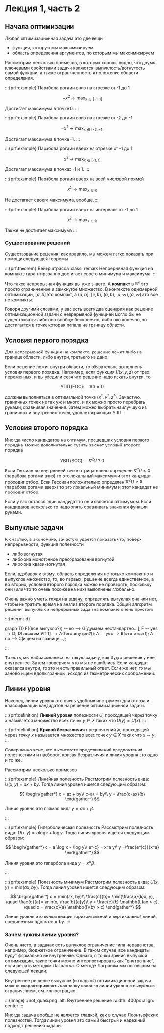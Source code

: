 # Лекция 1, часть 2
## Начала оптимизации

Любая оптимизационная задача это две вещи
- функция, которую мы максимизируем
- область определения аргументов, по которым мы максимизируем

Рассмотрим несколько примеров, в которых хорошо видно, что двумя ключевыми свойствами задачи являются: выпуклость/вогнутость самой функции, а также ограниченность и положение области определения.

:::{prf:example} Парабола рогами вниз на отрезке от -1 до 1

$$ -x^2 \to \max_{x \in [-1,1]}$$ 

Достигает максимума в точке 0.
:::

:::{prf:example} Парабола рогами вниз на отрезке от -2 до -1

$$ -x^2 \to \max_{x \in [-2,-1]}$$ 

Достигает максимума в точке -1.
:::

:::{prf:example} Парабола рогами вверх на отрезке от -1 до 1

$$ x^2 \to \max_{x \in [-1,1]}$$ 

Достигает максимума в точкax -1 и 1.
:::

:::{prf:example} Парабола рогами вверх на всей числовой прямой

$$ x^2 \to \max_{x \in \mathbb{R}}$$ 

Не достигает своего максимума, вообще.
:::

:::{prf:example} Парабола рогами вверх на интервале от -1 до 1

$$ x^2 \to \max_{x \in \mathbb{R}}$$ 

Также не достигает максимума
:::

### Существование решений

Существование решения, как правило, мы можем легко показать при помощи следующей теоремы

:::{prf:theorem} Вейерштрасса
:class: remark
Непрерывная функция на компакте гарантированно достигает своего минимума и максимума.
:::

Что такое непрерывная функция вы уже знаете. A **компакт** в $\mathbb{R}^n$ это просто ограниченное и замкнутое множество. В контексте одномерной оптимизации, $[a,b]$ это компакт, а $(a,b]$, $[a,b)$, $(a,b)$, $[a,\infty)$,$(a,\infty)$ это все не компакты. 

Говоря другими словами, у вас есть всего два сценария как решение оптимизационной задачи с непрерывной функцией могло бы не существовать: либо оно вообще бесконечно, либо оно конечно, но достигается в точке которая попала на границу области.

## Условия первого порядка

Для непрерывной функции на компакте, решение лежит либо на границе области, либо внутри, третьего не дано.

Если решение лежит внутри области, то обязательно выполнены условия первого порядка. Например, если функция $U(x, y, z)$ от трех переменных, и вы убедили себя что решение надо искать внутри, то

$$\text{УПП (FOC)}: \quad  \nabla U = 0$$ 

должны выполняться в оптимальной точке $(x^{\ast}, y^{\ast}, z^{\ast})$. Зачастую, граничных точек не так уж и много, и их можно просто перебрать руками, сравнивая значения. Затем можно выбрать наилучшую из граничных и внутренних точек, удовлетворяющих УПП.

## Условия второго порядка

Иногда число кандидатов на оптимум, прошедших условия первого порядка,  можно дополнительно сузить за счет условий второго порядка.

$$\text{УВП (SOC)}: \quad  \nabla^2 U \ ? \ 0$$

Если Гессиан во внутренней точке отрицательно определен $\nabla^2 U \leqslant 0$ (парабола рогами вниз) то это локальный максимум и этот кандидат проходит отбор. Если Гессиан положительно определен $\nabla^2 U \geqslant 0$ (парабола рогами вверх) то это локальный минимум и этот кандидат не проходит отбор.

Если у вас остался один кандидат то он и является оптимумом. Если кандидатов несколько то надо опять сравнивать значения функции руками.

## Выпуклые задачи

К счастью, в экономике, зачастую удается показать что, поверх непрерывности, функция полезности

- либо вогнутая
- либо она монотонное преобразование вогнутой
- либо она квази-вогнутая

Если, вдобавок к этому, область определения не только компакт но и выпуклое множество, то, во первых, решение всегда единственное, а во вторых, условия второго порядка можно не проверять, поскольку они (или что то очень похожее на них) выполнены глобально.

Очень важно уметь, глядя на задачу, определять выпуклая она или нет, чтобы не тратить время на анализ второго порядка. Общий алгоритм решения выпуклых и непрерывных задач на компакте очень простой:

:::{mermaid}

graph TD
F((все выпукло?)) -- no --> G[думаем нестандартно...];
F -- yes --> D;
D[решаем УПП] --> A((она внутри?));
A -- yes --> B[это ответ!];
A -- no --> C[ищем на границе...];

:::

То есть, мы набрасываемся на такую задачу, как будто решение у нее внутреннее. Затем проверяем, что мы не ошиблись. Если кандидат оказался внутри, то это и есть правильный ответ. Если же нет, то мы заново ищем вдоль границы, исходя из геометрических соображений.

## Линии уровня

Наконец, линии уровня это очень удобный инструмент для отлова и классификации кандидатов на решение оптимизационной задачи.

:::{prf:definition}
**Линией уровня** полезности $U$, проходящей через точку $x$ называется множество всех точек $y \in X$ таких что $U(y) = U(x)$.
:::

:::{prf:definition}
**Кривой безразличия** предпочтений $\succcurlyeq$, проходящей через точку $x$ называется множество всех точек $y \in X$ таких что $x \sim y$.
:::

Совершенно ясно, что в контексте представлений предпочтений полезностями и наоборот, кривая безразличия и линия уровня это одно и то же.

Рассмотрим несколько примеров

:::{prf:example} Линейная полезность
Рассмотрим полезность вида: $U(x, y) = ax + by$. Тогда линия уровня ищется следующим образом: 

$$
\begin{gather*}
c = ax + by\\
c-ax = by\\
y = \frac{c-ax}{b}
\end{gather*}
$$

Линия уровня это прямая вида $y = \alpha x + \beta$.

:::

:::{prf:example} Гиперболическая полезность
Рассмотрим полезность вида: $U(x, y) = a \log x + \log y$. Тогда линия уровня ищется следующим образом: 

$$
\begin{gather*}
c =  a \log x + \log y\\
e^{c} = x^a y\\
y =\frac{e^{c}}{x^a}
\end{gather*}
$$

Линия уровня это гипербола вида $y = x^\alpha \beta$.

:::

:::{prf:example} Полезность минимум
Рассмотрим полезность вида: $U(x, y) = \min(ax, by)$. Тогда линия уровня ищется следующим образом: 

$$
\begin{gather*}
c = \min(ax, by)\\
\frac{c}{b}= \min(\frac{a}{b}x, y), \quad \frac{c}{a}= \min(x, \frac{b}{a}y)\\
y = \frac{c}{b} \mathbb{I}(ax > c), \quad x = \frac{c}{a} \mathbb{I}(by > c)
\end{gather*}
$$

Линия уровня это конкатенация горизонтальной и вертикальной линий, соединенных вдоль $ax = by$.
:::

### Зачем нужны линии уровня?
Очень часто, в задачах есть выпуклое ограничение типа неравенства, например, бюджетное ограничение. В таком случае, все кандидаты будут формально не внутренние. Однако, с точки зрения выпуклой оптимизации, такие точки можно интерпретировать как "внутренние", если решать методом Лагранжа. О методе Лагранжа мы поговорим на следующей лекции.

Внутреннее решение выпуклой (и гладкой) оптимизационной задачи можно охарактеризовать как точку касания линии уровня с выпуклым ограничением, см. иллюстрацию.

:::{image} ./not_quasi.png
:alt: Внутреннее решение
:width: 400px
:align: center
:::

Иногда задача вообще не является гладкой, как в случае Леонтьефских полезностей. Тогда линии уровня это самый быстрый и надежный подход к решению задачи. 
